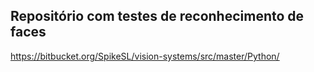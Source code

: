 ## Repositório com testes de reconhecimento de faces
https://bitbucket.org/SpikeSL/vision-systems/src/master/Python/